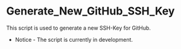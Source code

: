 # Generate_New_GitHub_SSH_Key
This script is used to generate a new SSH-Key for GitHub. 

* Notice - The script is currently in development.